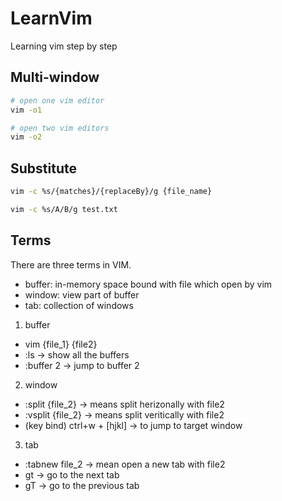 # LearnVim
Learning vim step by step

Multi-window
---
```bash
# open one vim editor
vim -o1

# open two vim editors
vim -o2
```


Substitute
---
```bash
vim -c %s/{matches}/{replaceBy}/g {file_name}

vim -c %s/A/B/g test.txt
```

Terms
---
There are three terms in VIM.
- buffer: in-memory space bound with file which open by vim
- window: view part of buffer
- tab: collection of windows


1. buffer
  - vim {file_1} {file2}
  - :ls -> show all the buffers
  - :buffer 2 -> jump to buffer 2
2. window
  - :split {file_2} -> means split herizonally with file2
  - :vsplit {file_2} -> means split veritically with file2
  - (key bind) ctrl+w + [hjkl] -> to jump to target window
3. tab
  - :tabnew file_2 -> mean open a new tab with file2
  - gt -> go to the next tab
  - gT -> go to the previous tab
